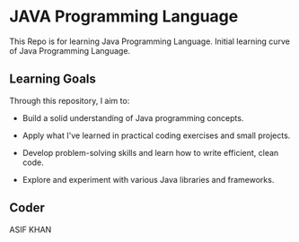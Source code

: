 # JAVA Programming Language


This Repo is for learning Java Programming Language. Initial learning curve of Java Programming Language.


## Learning Goals
Through this repository, I aim to:

- Build a solid understanding of Java programming concepts.

- Apply what I've learned in practical coding exercises and small projects.

- Develop problem-solving skills and learn how to write efficient, clean code.

- Explore and experiment with various Java libraries and frameworks.


## Coder


ASIF KHAN

